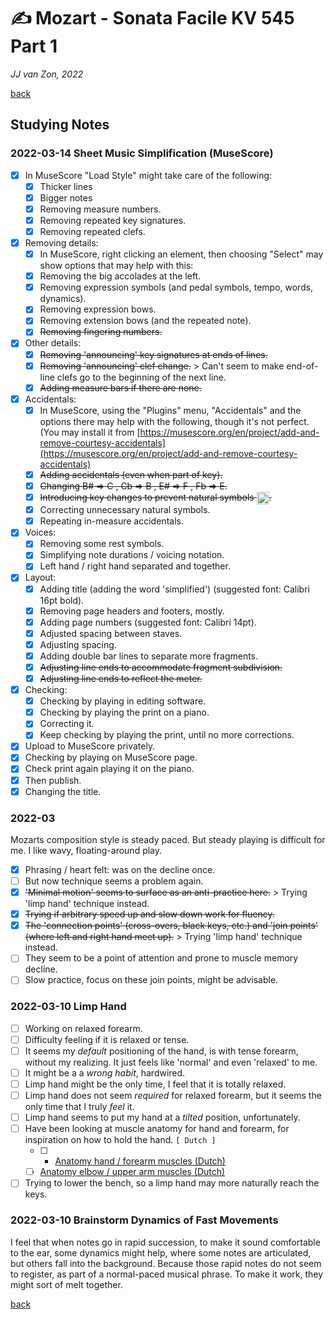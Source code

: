 ✍ Mozart - Sonata Facile KV 545 Part 1
========================================

*JJ van Zon, 2022*

[back](./README.md)

Studying Notes
--------------

### 2022-03-14 Sheet Music Simplification (MuseScore)

- [x] In MuseScore "Load Style" might take care of the following:
    - [x] Thicker lines
    - [x] Bigger notes
    - [x] Removing measure numbers.
    - [x] Removing repeated key signatures.
    - [x] Removing repeated clefs.
- [x] Removing details:
    - [x] In MuseScore, right clicking an element, then choosing  "Select" may show options that may help with this:
    - [x] Removing the big accolades at the left.
    - [x] Removing expression symbols (and pedal symbols, tempo, words, dynamics).
    - [x] Removing expression bows.
    - [x] Removing extension bows (and the repeated note).
    - [x] ~~Removing fingering numbers.~~
- [x] Other details:
    - [x] ~~Removing 'announcing' key signatures at ends of lines.~~
    - [x] ~~Removing 'announcing' clef change.~~ > Can't seem to make end-of-line clefs go to the beginning of the next line.
    - [x] ~~Adding measure bars if there are none.~~
- [x] Accidentals:
    - [x] In MuseScore, using the "Plugins" menu, "Accidentals" and the options there may help with the following, though it's not perfect. (You may install it from [https://musescore.org/en/project/add-and-remove-courtesy-accidentals](https://musescore.org/en/project/add-and-remove-courtesy-accidentals)
    - [x] ~~Adding accidentals (even when part of key).~~
    - [x] ~~Changing B# => C , Cb => B , E# => F , Fb => E.~~
    - [x] ~~Introducing key changes to prevent natural symbols <img src="https://jjvanzon.github.io/Piano-Playing-Docs/resources/natural-symbol.png" height="20" style="vertical-align:middle" />.~~
    - [x] Correcting unnecessary natural symbols.
    - [x] Repeating in-measure accidentals.
- [x] Voices:
    - [x] Removing some rest symbols.
    - [x] Simplifying note durations / voicing notation.
    - [x] Left hand / right hand separated and together.
- [x] Layout:
    - [x] Adding title (adding the word 'simplified') (suggested font: Calibri 16pt bold).
    - [x] Removing page headers and footers, mostly.
    - [x] Adding page numbers (suggested font: Calibri 14pt).
    - [x] Adjusted spacing between staves.
    - [x] Adjusting spacing.
    - [x] Adding double bar lines to separate more fragments.
    - [x] ~~Adjusting line ends to accommodate fragment subdivision.~~
    - [x] ~~Adjusting line ends to reflect the meter.~~
- [x] Checking:
    - [x] Checking by playing in editing software.
    - [x] Checking by playing the print on a piano.
    - [x] Correcting it.
    - [x] Keep checking by playing the print, until no more corrections.
- [x] Upload to MuseScore privately.
- [x] Checking by playing on MuseScore page.
- [x] Check print again playing it on the piano.
- [x] Then publish.
- [x] Changing the title.

### 2022-03

Mozarts composition style is steady paced. But steady playing is difficult for me. I like wavy, floating-around play.

- [x] Phrasing / heart felt: was on the decline once.
- [ ] But now technique seems a problem again.
- [x] ~~'Minimal motion' seems to surface as an anti-practice here.~~ > Trying 'limp hand' technique instead.
- [x] ~~Trying if arbitrary speed up and slow down work for fluency.~~
- [x] ~~The 'connection points' (cross-overs, black keys, etc.) and 'join points' (where left and right hand meet up).~~ > Trying 'limp hand' technique instead.
- [ ] They seem to be a point of attention and prone to muscle memory decline.
- [ ] Slow practice, focus on these join points, might be advisable.

### 2022-03-10 Limp Hand

- [ ] Working on relaxed forearm.
- [ ] Difficulty feeling if it is relaxed or tense.
- [ ] It seems my *default* positioning of the hand, is with tense forearm, without my realizing. It just feels like 'normal' and even 'relaxed' to me.
- [ ] It might be a a *wrong habit*, hardwired.
- [ ] Limp hand might be the only time, I feel that it is totally relaxed.
- [ ] Limp hand does not seem *required* for relaxed forearm, but it seems the only time that I truly *feel* it.
- [ ] Limp hand seems to put my hand at a *tilted* position, unfortunately.
- [ ] Have been looking at muscle anatomy for hand and forearm, for inspiration on how to hold the hand. `[ Dutch ]`
    - [ ] - <a href="https://wetenschap.infonu.nl/anatomie/89015-anatomie-spieren-en-functies-van-de-hand-en-onderarm.html" target="_blank" rel="noopener noreferrer">Anatomy hand / forearm muscles (Dutch)</a>
    - [ ] <a href="https://wetenschap.infonu.nl/anatomie/89039-anatomie-spieren-en-functies-van-de-elleboog-en-bovenarm.html" target="_blank" rel="noopener noreferrer">Anatomy elbow / upper arm muscles (Dutch)</a>
- [ ] Trying to lower the bench, so a limp hand may more naturally reach the keys.

### 2022-03-10 Brainstorm Dynamics of Fast Movements

I feel that when notes go in rapid succession, to make it sound comfortable to the ear, some dynamics might help, where some notes are articulated, but others fall into the background. Because those rapid notes do not seem to register, as part of a normal-paced musical phrase. To make it work, they might sort of melt together.

[back](./README.md)